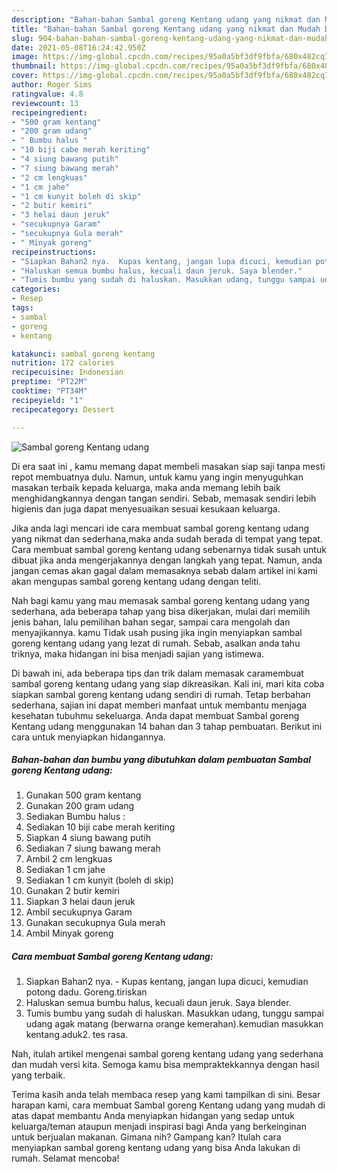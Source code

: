 ```yaml
---
description: "Bahan-bahan Sambal goreng Kentang udang yang nikmat dan Mudah Dibuat"
title: "Bahan-bahan Sambal goreng Kentang udang yang nikmat dan Mudah Dibuat"
slug: 904-bahan-bahan-sambal-goreng-kentang-udang-yang-nikmat-dan-mudah-dibuat
date: 2021-05-08T16:24:42.950Z
image: https://img-global.cpcdn.com/recipes/95a0a5bf3df9fbfa/680x482cq70/sambal-goreng-kentang-udang-foto-resep-utama.jpg
thumbnail: https://img-global.cpcdn.com/recipes/95a0a5bf3df9fbfa/680x482cq70/sambal-goreng-kentang-udang-foto-resep-utama.jpg
cover: https://img-global.cpcdn.com/recipes/95a0a5bf3df9fbfa/680x482cq70/sambal-goreng-kentang-udang-foto-resep-utama.jpg
author: Roger Sims
ratingvalue: 4.8
reviewcount: 13
recipeingredient:
- "500 gram kentang"
- "200 gram udang"
- " Bumbu halus "
- "10 biji cabe merah keriting"
- "4 siung bawang putih"
- "7 siung bawang merah"
- "2 cm lengkuas"
- "1 cm jahe"
- "1 cm kunyit boleh di skip"
- "2 butir kemiri"
- "3 helai daun jeruk"
- "secukupnya Garam"
- "secukupnya Gula merah"
- " Minyak goreng"
recipeinstructions:
- "Siapkan Bahan2 nya.  Kupas kentang, jangan lupa dicuci, kemudian potong dadu. Goreng.tiriskan"
- "Haluskan semua bumbu halus, kecuali daun jeruk. Saya blender."
- "Tumis bumbu yang sudah di haluskan. Masukkan udang, tunggu sampai udang agak matang (berwarna orange kemerahan).kemudian masukkan kentang.aduk2. tes rasa."
categories:
- Resep
tags:
- sambal
- goreng
- kentang

katakunci: sambal goreng kentang 
nutrition: 172 calories
recipecuisine: Indonesian
preptime: "PT22M"
cooktime: "PT34M"
recipeyield: "1"
recipecategory: Dessert

---
```



![Sambal goreng Kentang udang](https://img-global.cpcdn.com/recipes/95a0a5bf3df9fbfa/680x482cq70/sambal-goreng-kentang-udang-foto-resep-utama.jpg)

Di era  saat ini , kamu memang dapat membeli masakan siap saji tanpa mesti repot membuatnya dulu. Namun, untuk kamu yang ingin menyuguhkan masakan terbaik kepada keluarga, maka anda memang lebih baik menghidangkannya dengan tangan sendiri. Sebab, memasak sendiri lebih higienis dan juga dapat menyesuaikan sesuai kesukaan keluarga.

Jika anda lagi mencari ide cara membuat sambal goreng kentang udang yang nikmat dan sederhana,maka anda sudah berada di tempat yang tepat. Cara membuat sambal goreng kentang udang  sebenarnya tidak susah untuk dibuat jika anda mengerjakannya dengan langkah yang tepat. Namun, anda jangan cemas akan gagal dalam memasaknya 
sebab dalam artikel ini kami akan mengupas sambal goreng kentang udang dengan teliti.  



Nah bagi kamu yang mau memasak sambal goreng kentang udang yang sederhana, ada beberapa tahap yang bisa dikerjakan, mulai dari memilih jenis bahan, lalu pemilihan bahan segar, sampai cara mengolah dan menyajikannya. kamu Tidak usah pusing jika ingin menyiapkan sambal goreng kentang udang yang lezat di rumah. Sebab, asalkan anda  tahu triknya, maka hidangan ini bisa menjadi sajian yang istimewa.

Di bawah ini, ada beberapa tips dan trik dalam memasak caramembuat sambal goreng kentang udang yang siap dikreasikan. Kali ini, mari kita coba siapkan sambal goreng kentang udang sendiri di rumah. Tetap berbahan sederhana, sajian ini dapat memberi manfaat untuk membantu menjaga kesehatan tubuhmu sekeluarga. Anda dapat membuat Sambal goreng Kentang udang menggunakan 14 bahan dan 3 tahap pembuatan. Berikut ini cara untuk menyiapkan hidangannya.

<!--inarticleads1-->

##### Bahan-bahan dan bumbu yang dibutuhkan dalam pembuatan Sambal goreng Kentang udang:

1. Gunakan 500 gram kentang
1. Gunakan 200 gram udang
1. Sediakan  Bumbu halus :
1. Sediakan 10 biji cabe merah keriting
1. Siapkan 4 siung bawang putih
1. Sediakan 7 siung bawang merah
1. Ambil 2 cm lengkuas
1. Sediakan 1 cm jahe
1. Sediakan 1 cm kunyit (boleh di skip)
1. Gunakan 2 butir kemiri
1. Siapkan 3 helai daun jeruk
1. Ambil secukupnya Garam
1. Gunakan secukupnya Gula merah
1. Ambil  Minyak goreng




<!--inarticleads2-->

##### Cara membuat Sambal goreng Kentang udang:

1. Siapkan Bahan2 nya.  - Kupas kentang, jangan lupa dicuci, kemudian potong dadu. Goreng.tiriskan
1. Haluskan semua bumbu halus, kecuali daun jeruk. Saya blender.
1. Tumis bumbu yang sudah di haluskan. Masukkan udang, tunggu sampai udang agak matang (berwarna orange kemerahan).kemudian masukkan kentang.aduk2. tes rasa.




Nah, itulah artikel mengenai  sambal goreng kentang udang  yang sederhana dan mudah versi kita. Semoga kamu bisa mempraktekkannya dengan hasil yang terbaik. 

Terima kasih anda telah membaca resep yang kami tampilkan di sini. Besar harapan kami, cara membuat  Sambal goreng Kentang udang yang mudah di atas dapat membantu Anda menyiapkan hidangan yang sedap untuk keluarga/teman ataupun menjadi inspirasi bagi Anda yang berkeinginan untuk berjualan makanan. Gimana nih? Gampang kan? Itulah cara menyiapkan sambal goreng kentang udang yang bisa Anda lakukan di rumah. Selamat mencoba!

